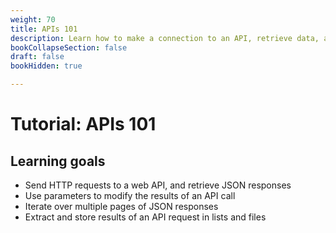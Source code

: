 ```yaml
---
weight: 70
title: APIs 101
description: Learn how to make a connection to an API, retrieve data, and parse it to CSV files.
bookCollapseSection: false
draft: false
bookHidden: true

---
```


# Tutorial: APIs 101

## Learning goals

* Send HTTP requests to a web API, and retrieve JSON responses
* Use parameters to modify the results of an API call
* Iterate over multiple pages of JSON responses
* Extract and store results of an API request in lists and files
